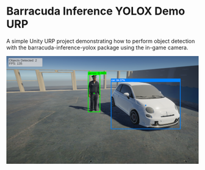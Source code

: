 # Barracuda Inference YOLOX Demo URP
 A simple Unity URP project demonstrating how to perform object detection with the barracuda-inference-yolox package using the in-game camera.



![barracuda-inference-yolox-demo-urp](./images/barracuda-inference-yolox-demo-urp.png)
